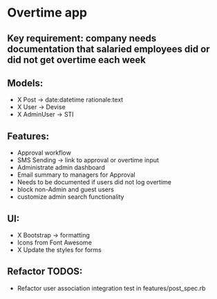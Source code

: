 # Overtime app

## Key requirement: company needs documentation that salaried employees did or did not get overtime each week

## Models:
- X Post -> date:datetime  rationale:text
- X User -> Devise
- X AdminUser -> STI

## Features:
- Approval workflow
- SMS Sending -> link to approval or overtime input
- Administrate admin dashboard
- Email summary to managers for Approval
- Needs to be documented if users did not log overtime
- block non-Admin and guest users
- customize admin search functionality

## UI:
- X Bootstrap -> formatting
- Icons from Font Awesome
- X Update the styles for forms


## Refactor TODOS:
- Refactor user association integration test in features/post_spec.rb
